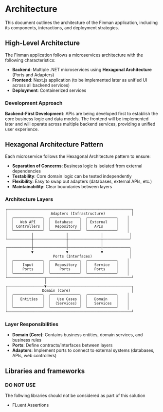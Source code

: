 # Architecture

This document outlines the architecture of the Finman application, including its components, interactions, and deployment strategies.

## High-Level Architecture

The Finman application follows a microservices architecture with the following characteristics:
- **Backend**: Multiple .NET microservices using **Hexagonal Architecture** (Ports and Adapters)
- **Frontend**: Next.js application (to be implemented later as unified UI across all backend services)
- **Deployment**: Containerized services

### Development Approach
**Backend-First Development**: APIs are being developed first to establish the core business logic and data models. The frontend will be implemented later and will operate across multiple backend services, providing a unified user experience.

## Hexagonal Architecture Pattern

Each microservice follows the Hexagonal Architecture pattern to ensure:
- **Separation of Concerns**: Business logic is isolated from external dependencies
- **Testability**: Core domain logic can be tested independently
- **Flexibility**: Easy to swap out adapters (databases, external APIs, etc.)
- **Maintainability**: Clear boundaries between layers

### Architecture Layers

```
┌─────────────────────────────────────────────────────────┐
│                    Adapters (Infrastructure)            │
│  ┌─────────────┐  ┌─────────────┐  ┌─────────────┐    │
│  │   Web API   │  │  Database   │  │ External    │    │
│  │ Controllers │  │  Repository │  │   APIs      │    │
│  └─────────────┘  └─────────────┘  └─────────────┘    │
│           │               │               │            │
└───────────┼───────────────┼───────────────┼────────────┘
            │               │               │
┌───────────┼───────────────┼───────────────┼────────────┐
│           ▼               ▼               ▼            │
│                     Ports (Interfaces)                 │
│  ┌─────────────┐  ┌─────────────┐  ┌─────────────┐    │
│  │    Input    │  │  Repository │  │   Service   │    │
│  │    Ports    │  │    Ports    │  │   Ports     │    │
│  └─────────────┘  └─────────────┘  └─────────────┘    │
└─────────────────┬───────────────────────────────────────┘
                  │
┌─────────────────▼───────────────────────────────────────┐
│                Domain (Core)                            │
│  ┌─────────────┐  ┌─────────────┐  ┌─────────────┐    │
│  │   Entities  │  │   Use Cases │  │   Domain    │    │
│  │             │  │  (Services) │  │   Services  │    │
│  └─────────────┘  └─────────────┘  └─────────────┘    │
└─────────────────────────────────────────────────────────┘
```

### Layer Responsibilities

- **Domain (Core)**: Contains business entities, domain services, and business rules
- **Ports**: Define contracts/interfaces between layers
- **Adapters**: Implement ports to connect to external systems (databases, APIs, web controllers)

## Libraries and frameworks

### DO NOT USE
The follwing libraries should not be considered as part of this solution
- FLuent Assertions